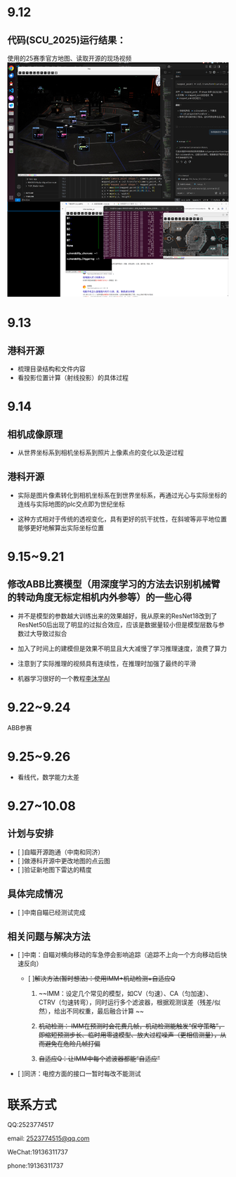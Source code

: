 # 9.12
## 代码(SCU_2025)运行结果：

使用的25赛季官方地图、读取开源的现场视频
![test](./image/9.12.png )

# 9.13
## 港科开源

* 梳理目录结构和文件内容
* 看投影位置计算（射线投影）的具体过程

# 9.14
## 相机成像原理

* 从世界坐标系到相机坐标系到照片上像素点的变化以及逆过程

## 港科开源

* 实际是图片像素转化到相机坐标系在到世界坐标系，再通过光心与实际坐标的连线与实际地图的plc交点即为世纪坐标

* 这种方式相对于传统的透视变化，具有更好的抗干扰性，在斜坡等非平地位置能够更好地解算出实际坐标位置

# 9.15~9.21
## 修改ABB比赛模型（用深度学习的方法去识别机械臂的转动角度无标定相机内外参等）的一些心得

* 并不是模型的参数越大训练出来的效果越好，我从原来的ResNet18改到了ResNet50后出现了明显的过拟合效应，应该是数据量较小但是模型层数与参数过大导致过拟合

* 加入了时间上的建模但是效果不明显且大大减慢了学习推理速度，浪费了算力

* 注意到了实际推理的视频具有连续性，在推理时加强了最终的平滑

* 机器学习很好的一个教程[李沐学AI](https://www.bilibili.com/video/BV1if4y147hS/?spm_id_from=333.337.search-card.all.click&vd_source=f5d67b6263fc5e307cc830f79e320af5)

# 9.22~9.24

ABB参赛

# 9.25~9.26

* 看线代，数学能力太差

# 9.27~10.08

## 计划与安排

- [ ]自瞄开源跑通（中南和同济）
- [ ]做港科开源中更改地图的点云图
- [ ]验证新地图下雷达的精度

## 具体完成情况
- [ ]中南自瞄已经测试完成





## 相关问题与解决方法

- [ ]中南：自瞄对横向移动的车急停会影响追踪（追踪不上向一个方向移动后快速反向）
    
    - [ ]~~解决方法(暂时想法)：使用IMM+机动检测+自适应Q~~
       
        1. ~~IMM：设定几个常见的模型，如CV（匀速）、CA（匀加速）、CTRV（匀速转弯），同时运行多个滤波器，根据观测误差（残差/似然），给出不同权重，最后融合计算 ~~

        2. ~~机动检测： IMM在预测时会花费几帧，机动检测能触发“保守策略”，即缩短预测步长、临时用零速模型、放大过程噪声（更相信测量），从而避免在危险几帧打偏~~

        3. ~~自适应Q：让IMM中每个滤波器都能“自适应”~~



- [ ]同济：电控方面的接口一暂时每改不能测试

# 联系方式

 QQ:2523774517
 
 email: 2523774515@qq.com
 
 WeChat:19136311737
 
 phone:19136311737